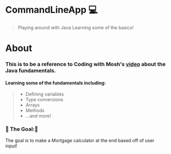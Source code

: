 # CommandLineApp 💻
> Playing around with Java Learning some of the basics! 


# About

### This is to be a reference to Coding with Mosh's [video](https://www.youtube.com/watch?v=eIrMbAQSU34&t=2289s) about the Java fundamentals. 

#### Learning some of the fundamentals including: 
> * Defining variables
> * Type conversions
> * Arrays
> * Methods
> * ...and more! 

### 🏁 The Goal:🏁 

The goal is to make a Mortgage calculator at the end based off of user input!
